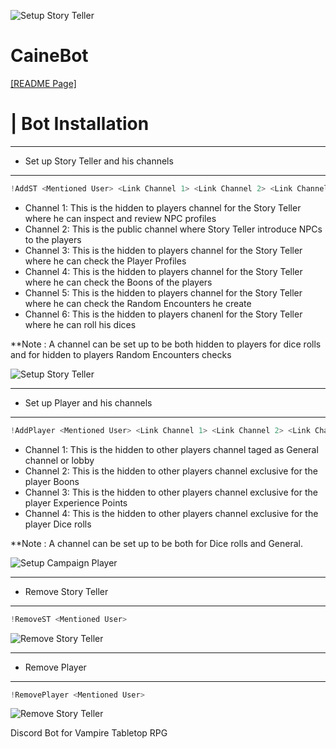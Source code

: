 ![Setup Story Teller](https://static.wikia.nocookie.net/whitewolf/images/a/a0/Caine.png/revision/latest/top-crop/width/360/height/360?cb=20190504162356)
# CaineBot

[[README Page]](https://github.com/nfanaropoulos/CaineBot/blob/main/README.md)

# | Bot Installation

-----------------------------------------
  * Set up Story Teller and his channels
-----------------------------------------
```C#
!AddST <Mentioned User> <Link Channel 1> <Link Channel 2> <Link Channel 3> <Link Channel 4> <Link Channel 5> <Link Channel 6> <Campaign Name>
```
* Channel 1: This is the hidden to players channel for the Story Teller where he can inspect and review NPC profiles
* Channel 2: This is the public channel where Story Teller introduce NPCs to the players
* Channel 3: This is the hidden to players channel for the Story Teller where he can check the Player Profiles
* Channel 4: This is the hidden to players channel for the Story Teller where he can check the Boons of the players
* Channel 5: This is the hidden to players channel for the Story Teller where he can check the Random Encounters he create
* Channel 6: This is the hidden to players chanenl for the Story Teller where he can roll his dices

**Note : A channel can be set up to be both hidden to players for dice rolls and for hidden to players Random Encounters checks

![Setup Story Teller](https://prnt.sc/26t702g)

-----------------------------------------
  * Set up Player and his channels
-----------------------------------------
```C#
!AddPlayer <Mentioned User> <Link Channel 1> <Link Channel 2> <Link Channel 3> <Link Channel 4>
```
* Channel 1: This is the hidden to other players channel taged as General channel or lobby
* Channel 2: This is the hidden to other players channel exclusive for the player Boons
* Channel 3: This is the hidden to other players channel exclusive for the player Experience Points
* Channel 4: This is the hidden to other players channel exclusive for the player Dice rolls

**Note : A channel can be set up to be both for Dice rolls and General.

![Setup Campaign Player](https://i.ibb.co/L0FH5hy/download-3.png9)

-----------------------------------------
  * Remove Story Teller
-----------------------------------------
```C#
!RemoveST <Mentioned User> 
```

![Remove Story Teller](https://i.ibb.co/Smc3j3w/download-4.png)

-----------------------------------------
  * Remove Player
-----------------------------------------
```C#
!RemovePlayer <Mentioned User> 
```

![Remove Story Teller](https://i.ibb.co/9VsRV5Y/download-5.png)

Discord Bot for Vampire Tabletop RPG
